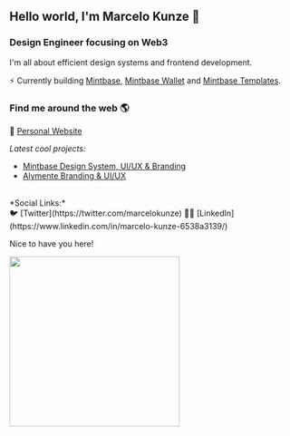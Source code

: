 ## Hello world, I'm Marcelo Kunze 👋

### Design Engineer focusing on Web3

I'm all about efficient design systems and frontend development.

⚡ Currently building [Mintbase](https://www.mintbase.xyz/), [Mintbase Wallet](https://wallet.mintbase.xyz/) and [Mintbase Templates](https://templates.mintbase.xyz/).

### Find me around the web 🌎

🔗 [Personal Website](https://marcelokunze.com/)
    
 *Latest cool projects:*<br>
  - [Mintbase Design System, UI/UX & Branding](https://www.behance.net/gallery/169239729/Mintbase-NFT-Design-System-UIUX-Brand)
  - [Alymente Branding & UI/UX](https://www.behance.net/gallery/107144095/Identidade-Visual-e-App-Alymente)
<br>
 *Social Links:* <br>
🐦 [Twitter](https://twitter.com/marcelokunze)  
👨‍💼 [LinkedIn](https://www.linkedin.com/in/marcelo-kunze-6538a3139/)

Nice to have you here!


<a href="https://www.mintbase.xyz/meta/flyingthings.mintbase1.near:550dbf515108475158acd53e684ffd48" target="_blank">
  <img src="https://arweave.net/0_bausFfPb0pPmpkJxwIy-rMOGGjHz7spKigjGvgQ0A" style="width: 300px"/>
</a>

